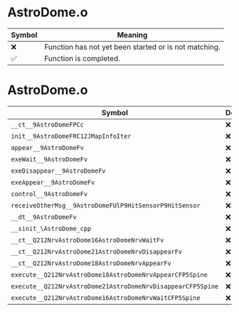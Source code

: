 # AstroDome.o
| Symbol | Meaning 
| ------------- | ------------- 
| :x: | Function has not yet been started or is not matching. 
| :white_check_mark: | Function is completed. 


# AstroDome.o
| Symbol | Decompiled? |
| ------------- | ------------- |
| `__ct__9AstroDomeFPCc` | :x: |
| `init__9AstroDomeFRC12JMapInfoIter` | :x: |
| `appear__9AstroDomeFv` | :x: |
| `exeWait__9AstroDomeFv` | :x: |
| `exeDisappear__9AstroDomeFv` | :x: |
| `exeAppear__9AstroDomeFv` | :x: |
| `control__9AstroDomeFv` | :x: |
| `receiveOtherMsg__9AstroDomeFUlP9HitSensorP9HitSensor` | :x: |
| `__dt__9AstroDomeFv` | :x: |
| `__sinit_\AstroDome_cpp` | :x: |
| `__ct__Q212NrvAstroDome16AstroDomeNrvWaitFv` | :x: |
| `__ct__Q212NrvAstroDome21AstroDomeNrvDisappearFv` | :x: |
| `__ct__Q212NrvAstroDome18AstroDomeNrvAppearFv` | :x: |
| `execute__Q212NrvAstroDome18AstroDomeNrvAppearCFP5Spine` | :x: |
| `execute__Q212NrvAstroDome21AstroDomeNrvDisappearCFP5Spine` | :x: |
| `execute__Q212NrvAstroDome16AstroDomeNrvWaitCFP5Spine` | :x: |
